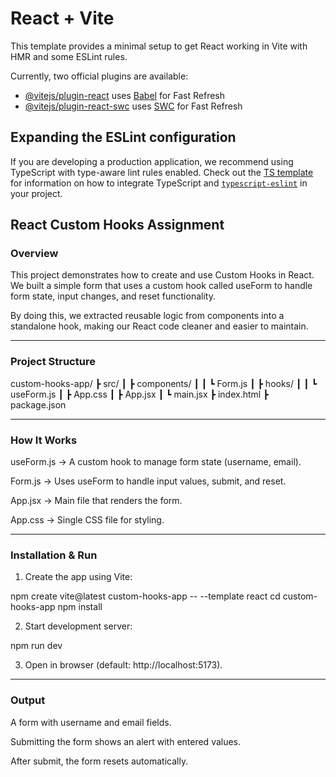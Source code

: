# React + Vite

This template provides a minimal setup to get React working in Vite with HMR and some ESLint rules.

Currently, two official plugins are available:

- [@vitejs/plugin-react](https://github.com/vitejs/vite-plugin-react/blob/main/packages/plugin-react) uses [Babel](https://babeljs.io/) for Fast Refresh
- [@vitejs/plugin-react-swc](https://github.com/vitejs/vite-plugin-react/blob/main/packages/plugin-react-swc) uses [SWC](https://swc.rs/) for Fast Refresh

## Expanding the ESLint configuration

If you are developing a production application, we recommend using TypeScript with type-aware lint rules enabled. Check out the [TS template](https://github.com/vitejs/vite/tree/main/packages/create-vite/template-react-ts) for information on how to integrate TypeScript and [`typescript-eslint`](https://typescript-eslint.io) in your project.

## React Custom Hooks Assignment

### Overview

This project demonstrates how to create and use Custom Hooks in React.
We built a simple form that uses a custom hook called useForm to handle form state, input changes, and reset functionality.

By doing this, we extracted reusable logic from components into a standalone hook, making our React code cleaner and easier to maintain.


---
### Project Structure

custom-hooks-app/
 ┣ src/
 ┃ ┣ components/
 ┃ ┃ ┗ Form.js
 ┃ ┣ hooks/
 ┃ ┃ ┗ useForm.js
 ┃ ┣ App.css
 ┃ ┣ App.jsx
 ┃ ┗ main.jsx
 ┣ index.html
 ┣ package.json


---

### How It Works

useForm.js → A custom hook to manage form state (username, email).

Form.js → Uses useForm to handle input values, submit, and reset.

App.jsx → Main file that renders the form.

App.css → Single CSS file for styling.



---

### Installation & Run

1. Create the app using Vite:

npm create vite@latest custom-hooks-app -- --template react
cd custom-hooks-app
npm install


2. Start development server:

npm run dev


3. Open in browser (default: http://localhost:5173).




---

### Output

A form with username and email fields.

Submitting the form shows an alert with entered values.

After submit, the form resets automatically.